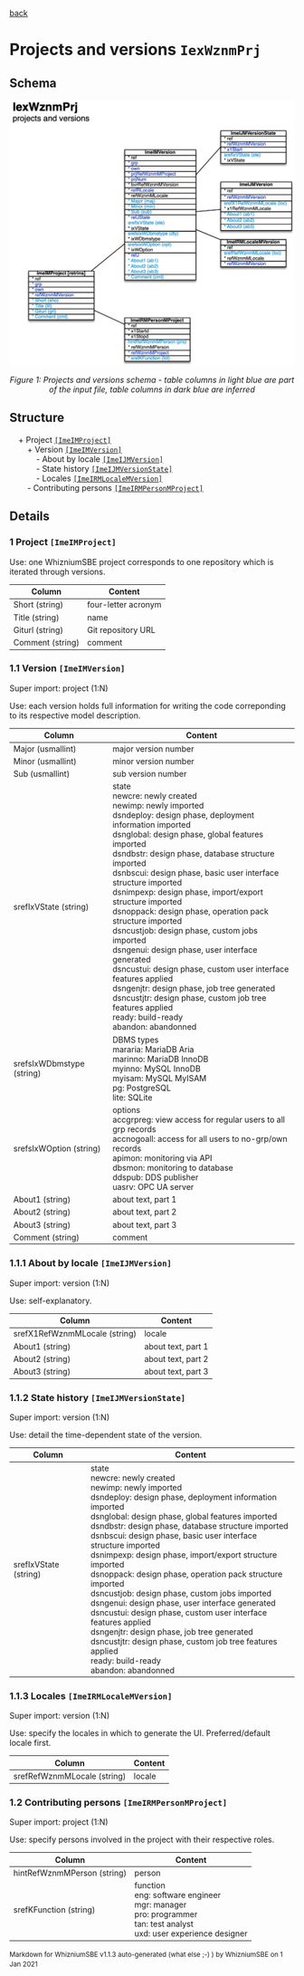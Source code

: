 [back](../sbemdl.md)

Projects and versions ``IexWznmPrj``
===

Schema
---

![](./IexWznmPrj.jpg)

<p align="center"><em>Figure 1: Projects and versions schema - table columns in light blue are part of the input file, table columns in dark blue are inferred</em></p>

Structure
---

[//]: # (IP structure - BEGIN)

&nbsp;&nbsp;&nbsp;&nbsp;\+ Project [``[ImeIMProject]``](#1-project-imeimproject)
<br>&nbsp;&nbsp;&nbsp;&nbsp;&nbsp;&nbsp;&nbsp;&nbsp;\+ Version [``[ImeIMVersion]``](#11-version-imeimversion)
<br>&nbsp;&nbsp;&nbsp;&nbsp;&nbsp;&nbsp;&nbsp;&nbsp;&nbsp;&nbsp;&nbsp;&nbsp;\- About by locale [``[ImeIJMVersion]``](#111-about-by-locale-imeijmversion)
<br>&nbsp;&nbsp;&nbsp;&nbsp;&nbsp;&nbsp;&nbsp;&nbsp;&nbsp;&nbsp;&nbsp;&nbsp;\- State history [``[ImeIJMVersionState]``](#112-state-history-imeijmversionstate)
<br>&nbsp;&nbsp;&nbsp;&nbsp;&nbsp;&nbsp;&nbsp;&nbsp;&nbsp;&nbsp;&nbsp;&nbsp;\- Locales [``[ImeIRMLocaleMVersion]``](#113-locales-imeirmlocalemversion)
<br>&nbsp;&nbsp;&nbsp;&nbsp;&nbsp;&nbsp;&nbsp;&nbsp;\- Contributing persons [``[ImeIRMPersonMProject]``](#12-contributing-persons-imeirmpersonmproject)

[//]: # (IP structure - END)

Details
---

### 1 Project ``[ImeIMProject]``

[//]: # (IP ImeIMProject.superUse - BEGIN)

Use: one WhizniumSBE project corresponds to one repository which is iterated through versions.

[//]: # (IP ImeIMProject.superUse - END)

[//]: # (IP ImeIMProject.columns - BEGIN)

Column|Content|
-|-|
Short (string)|four-letter acronym|
Title (string)|name|
Giturl (string)|Git repository URL|
Comment (string)|comment|

[//]: # (IP ImeIMProject.columns - END)

### 1.1 Version ``[ImeIMVersion]``

[//]: # (IP ImeIMVersion.superUse - BEGIN)

Super import: project (1:N)

Use: each version holds full information for writing the code correponding to its respective model description.

[//]: # (IP ImeIMVersion.superUse - END)

[//]: # (IP ImeIMVersion.columns - BEGIN)

Column|Content|
-|-|
Major (usmallint)|major version number|
Minor (usmallint)|minor version number|
Sub (usmallint)|sub version number|
srefIxVState (string)|state<br>newcre: newly created<br>newimp: newly imported<br>dsndeploy: design phase, deployment information imported<br>dsnglobal: design phase, global features imported<br>dsndbstr: design phase, database structure imported<br>dsnbscui: design phase, basic user interface structure imported<br>dsnimpexp: design phase, import/export structure imported<br>dsnoppack: design phase, operation pack structure imported<br>dsncustjob: design phase, custom jobs imported<br>dsngenui: design phase, user interface generated<br>dsncustui: design phase, custom user interface features applied<br>dsngenjtr: design phase, job tree generated<br>dsncustjtr: design phase, custom job tree features applied<br>ready: build-ready<br>abandon: abandonned|
srefsIxWDbmstype (string)|DBMS types<br>mararia: MariaDB Aria<br>marinno: MariaDB InnoDB<br>myinno: MySQL InnoDB<br>myisam: MySQL MyISAM<br>pg: PostgreSQL<br>lite: SQLite|
srefsIxWOption (string)|options<br>accgrpreg: view access for regular users to all grp records<br>accnogoall: access for all users to no-grp/own records<br>apimon: monitoring via API<br>dbsmon: monitoring to database<br>ddspub: DDS publisher<br>uasrv: OPC UA server|
About1 (string)|about text, part 1|
About2 (string)|about text, part 2|
About3 (string)|about text, part 3|
Comment (string)|comment|

[//]: # (IP ImeIMVersion.columns - END)

### 1.1.1 About by locale ``[ImeIJMVersion]``

[//]: # (IP ImeIJMVersion.superUse - BEGIN)

Super import: version (1:N)

Use: self-explanatory.

[//]: # (IP ImeIJMVersion.superUse - END)

[//]: # (IP ImeIJMVersion.columns - BEGIN)

Column|Content|
-|-|
srefX1RefWznmMLocale (string)|locale|
About1 (string)|about text, part 1|
About2 (string)|about text, part 2|
About3 (string)|about text, part 3|

[//]: # (IP ImeIJMVersion.columns - END)

### 1.1.2 State history ``[ImeIJMVersionState]``

[//]: # (IP ImeIJMVersionState.superUse - BEGIN)

Super import: version (1:N)

Use: detail the time-dependent state of the version.

[//]: # (IP ImeIJMVersionState.superUse - END)

[//]: # (IP ImeIJMVersionState.columns - BEGIN)

Column|Content|
-|-|
srefIxVState (string)|state<br>newcre: newly created<br>newimp: newly imported<br>dsndeploy: design phase, deployment information imported<br>dsnglobal: design phase, global features imported<br>dsndbstr: design phase, database structure imported<br>dsnbscui: design phase, basic user interface structure imported<br>dsnimpexp: design phase, import/export structure imported<br>dsnoppack: design phase, operation pack structure imported<br>dsncustjob: design phase, custom jobs imported<br>dsngenui: design phase, user interface generated<br>dsncustui: design phase, custom user interface features applied<br>dsngenjtr: design phase, job tree generated<br>dsncustjtr: design phase, custom job tree features applied<br>ready: build-ready<br>abandon: abandonned|

[//]: # (IP ImeIJMVersionState.columns - END)

### 1.1.3 Locales ``[ImeIRMLocaleMVersion]``

[//]: # (IP ImeIRMLocaleMVersion.superUse - BEGIN)

Super import: version (1:N)

Use: specify the locales in which to generate the UI. Preferred/default locale first.

[//]: # (IP ImeIRMLocaleMVersion.superUse - END)

[//]: # (IP ImeIRMLocaleMVersion.columns - BEGIN)

Column|Content|
-|-|
srefRefWznmMLocale (string)|locale|

[//]: # (IP ImeIRMLocaleMVersion.columns - END)

### 1.2 Contributing persons ``[ImeIRMPersonMProject]``

[//]: # (IP ImeIRMPersonMProject.superUse - BEGIN)

Super import: project (1:N)

Use: specify persons involved in the project with their respective roles.

[//]: # (IP ImeIRMPersonMProject.superUse - END)

[//]: # (IP ImeIRMPersonMProject.columns - BEGIN)

Column|Content|
-|-|
hintRefWznmMPerson (string)|person|
srefKFunction (string)|function<br>eng: software engineer<br>mgr: manager<br>pro: programmer<br>tan: test analyst<br>uxd: user experience designer|

[//]: # (IP ImeIRMPersonMProject.columns - END)

<small>Markdown for WhizniumSBE v1.1.3 auto-generated (what else ;-) ) by WhizniumSBE on 1 Jan 2021</small>
